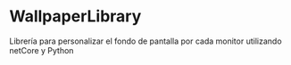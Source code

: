 # WallpaperLibrary
Librería para personalizar el fondo de pantalla por cada monitor utilizando   netCore y Python  
